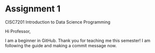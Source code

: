 
# Assignment 1

CISC7201 Introduction to Data Science Programming


Hi Professor,

I am a beginner in GitHub. Thank you for teaching me this semester! I am following the guide and making a commit message now.
